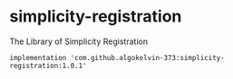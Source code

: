 # simplicity-registration
The Library of Simplicity Registration

`implementation 'com.github.algokelvin-373:simplicity-registration:1.0.1'`